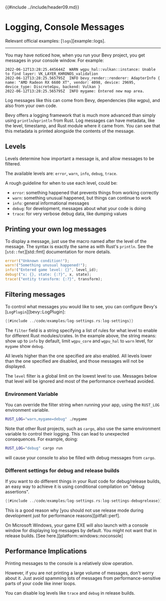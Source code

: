 {{#include ../include/header09.md}}

# Logging, Console Messages

Relevant official examples:
[`logs`][example::logs].

---

You may have noticed how, when you run your Bevy project, you get messages
in your console window. For example:

```
2022-06-12T13:28:25.445644Z  WARN wgpu_hal::vulkan::instance: Unable to find layer: VK_LAYER_KHRONOS_validation
2022-06-12T13:28:25.565795Z  INFO bevy_render::renderer: AdapterInfo { name: "AMD Radeon RX 6600 XT", vendor: 4098, device: 29695, device_type: DiscreteGpu, backend: Vulkan }
2022-06-12T13:28:25.565795Z  INFO mygame: Entered new map area.
```

Log messages like this can come from Bevy, dependencies (like wgpu), and
also from your own code.

Bevy offers a logging framework that is much more advanced than simply using
`println`/`eprintln` from Rust. Log messages can have metadata, like the
level, timestamp, and Rust module where it came from. You can see that this
metadata is printed alongside the contents of the message.

## Levels

Levels determine how important a message is, and allow messages to be filtered.

The available levels are: `error`, `warn`, `info`, `debug`, `trace`.

A rough guideline for when to use each level, could be:
 - `error`: something happened that prevents things from working correctly
 - `warn`: something unusual happened, but things can continue to work
 - `info`: general informational messages
 - `debug`: for development, messages about what your code is doing
 - `trace`: for very verbose debug data, like dumping values

## Printing your own log messages

To display a message, just use the macro named after the level of the
message. The syntax is exactly the same as with Rust's `println`. See the
[`std::fmt`][std::fmt] documentation for more details.

```rust
error!("Unknown condition!");
warn!("Something unusual happened!");
info!("Entered game level: {}", level_id);
debug!("x: {}, state: {:?}", x, state);
trace!("entity transform: {:?}", transform);
```

## Filtering messages

To control what messages you would like to see, you can configure Bevy's
[`LogPlugin`][bevy::LogPlugin]:

```rust
{{#include ../code/examples/log-settings.rs:log-settings}}
```

The `filter` field is a string specifying a list of rules for what level to
enable for different Rust modules/crates. In the example above, the string
means: show up to `info` by default, limit `wgpu_core` and `wgpu_hal`
to `warn` level, for `mygame` show `debug`.

All levels higher than the one specified are also enabled. All levels lower
than the one specified are disabled, and those messages will not be displayed.

The `level` filter is a global limit on the lowest level to use. Messages
below that level will be ignored and most of the performance overhead avoided.

### Environment Variable

You can override the filter string when running your app, using the `RUST_LOG`
environment variable.

```sh
RUST_LOG="warn,mygame=debug" ./mygame
```

Note that other Rust projects, such as `cargo`, also use the same
environment variable to control their logging. This can lead to unexpected
consequences. For example, doing:

```sh
RUST_LOG="debug" cargo run
```

will cause your console to also be filled with debug messages from `cargo`.

### Different settings for debug and release builds

If you want to do different things in your Rust code for debug/release
builds, an easy way to achieve it is using conditional compilation on
"debug assertions".

```rust
{{#include ../code/examples/log-settings.rs:log-settings-debugrelease}}
```

This is a good reason why [you should not use release mode during development
just for performance reasons][pitfall::perf].

On Microsoft Windows, your game EXE will also launch with a console window for
displaying log messages by default. You might not want that in release builds.
[See here.][platform::windows::noconsole]

## Performance Implications

Printing messages to the console is a relatively slow operation.

However, if you are not printing a large volume of messages, don't worry
about it. Just avoid spamming lots of messages from performance-sensitive
parts of your code like inner loops.

You can disable log levels like `trace` and `debug` in release builds.
